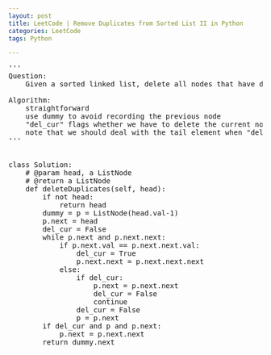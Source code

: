 ```yaml
---
layout: post
title: LeetCode | Remove Duplicates from Sorted List II in Python
categories: LeetCode
tags: Python

---
```

<!-- import js for mathjax -->
<script src="http://cdn.mathjax.org/mathjax/latest/MathJax.js?config=default"></script>
<script type="text/x-mathjax-config">
MathJax.Hub.Config({
tex2jax: {inlineMath: [['$','$'], ['\\(','\\)']]}
});
</script>


<pre>
'''
Question:
    Given a sorted linked list, delete all nodes that have duplicate numbers, leaving only distinct numbers from the original list.

Algorithm:
    straightforward
    use dummy to avoid recording the previous node
    "del_cur" flags whether we have to delete the current node
    note that we should deal with the tail element when "del_cur" is True after we finish the main loop
'''


class Solution:
    # @param head, a ListNode
    # @return a ListNode
    def deleteDuplicates(self, head):
        if not head:
            return head
        dummy = p = ListNode(head.val-1)
        p.next = head
        del_cur = False
        while p.next and p.next.next:
            if p.next.val == p.next.next.val:
                del_cur = True
                p.next.next = p.next.next.next
            else:
                if del_cur:
                    p.next = p.next.next
                    del_cur = False
                    continue
                del_cur = False
                p = p.next
        if del_cur and p and p.next:
            p.next = p.next.next
        return dummy.next
</pre>
